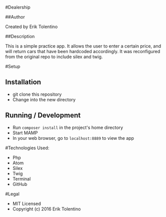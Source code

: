 #Dealership

##Author

Created by Erik Tolentino

##Description

This is a simple practice app. It allows the user to enter a certain price, and will return cars that have been hardcoded accordingly. It was reconfigured from the original repo to include silex and twig.

#Setup

## Installation

* git clone this repository
* Change into the new directory

## Running / Development

* Run `composer install` in the project's home directory
* Start MAMP
* In your web browser, go to `localhost:8889` to view the app

#Technologies Used:

* Php
* Atom
* Silex
* Twig
* Terminal
* GitHub


#Legal

* MIT Licensed
* Copyright (c) 2016 Erik Tolentino
